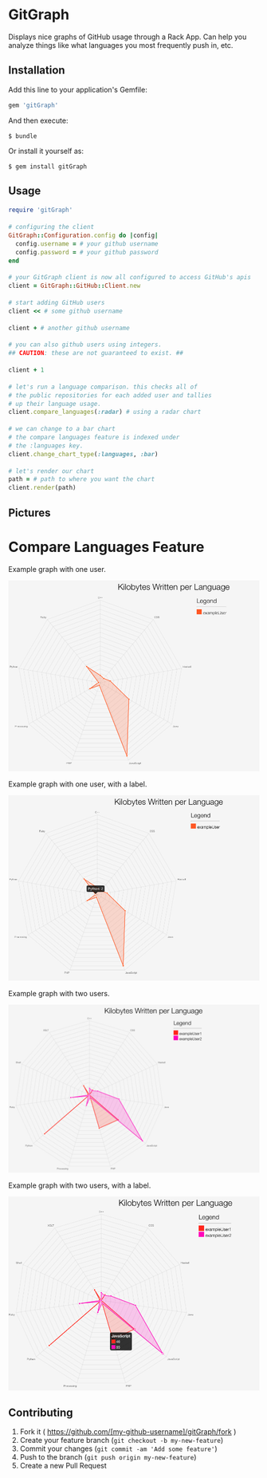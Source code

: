 # GitGraph

Displays nice graphs of GitHub usage through a Rack App. Can help you analyze things like what languages you most frequently push in, etc.

## Installation

Add this line to your application's Gemfile:

```ruby
gem 'gitGraph'
```

And then execute:

    $ bundle

Or install it yourself as:

    $ gem install gitGraph

## Usage

```ruby
require 'gitGraph'

# configuring the client
GitGraph::Configuration.config do |config|
  config.username = # your github username
  config.password = # your github password
end

# your GitGraph client is now all configured to access GitHub's apis
client = GitGraph::GitHub::Client.new

# start adding GitHub users
client << # some github username

client + # another github username

# you can also github users using integers.
## CAUTION: these are not guaranteed to exist. ##

client + 1

# let's run a language comparison. this checks all of
# the public repositories for each added user and tallies
# up their language usage.
client.compare_languages(:radar) # using a radar chart

# we can change to a bar chart
# the compare languages feature is indexed under
# the :languages key.
client.change_chart_type(:languages, :bar)

# let's render our chart
path = # path to where you want the chart
client.render(path)

```

## Pictures
<h1>Compare Languages Feature</h1>
<p>Example graph with one user.</p>
<img src="media/oneUserNoLabel.png">
<br/>

<p>Example graph with one user, with a label.</p>
<img src="media/oneUserWithLabel.png">
<br/>

<p>Example graph with two users.</p>
<img src="media/twoUsersNoLabel.png">
<br/>

<p>Example graph with two users, with a label.</p>
<img src="media/twoUsersWithLabel.png">
<br/>

## Contributing

1. Fork it ( https://github.com/[my-github-username]/gitGraph/fork )
2. Create your feature branch (`git checkout -b my-new-feature`)
3. Commit your changes (`git commit -am 'Add some feature'`)
4. Push to the branch (`git push origin my-new-feature`)
5. Create a new Pull Request

